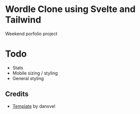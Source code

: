 # Wordle Clone using Svelte and Tailwind
Weekend porfolio project

# Todo
- Stats
- Mobile sizing / styling
- General styling

## Credits
- [Template](https://github.com/dansvel/sveltekit-typescript-postcss-tailwind2) by dansvel
